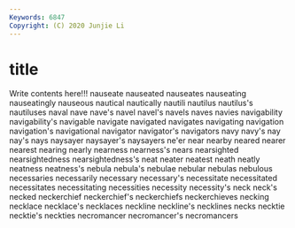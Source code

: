 ```yaml
---
Keywords: 6847
Copyright: (C) 2020 Junjie Li
---
```


# title

Write contents here!!!
nauseate 
nauseated 
nauseates 
nauseating 
nauseatingly 
nauseous 
nautical 
nautically
nautili 
nautilus 
nautilus's 
nautiluses 
naval 
nave 
nave's 
navel 
navel's 
navels
naves 
navies 
navigability 
navigability's 
navigable 
navigate 
navigated 
navigates 
navigating 
navigation
navigation's 
navigational 
navigator 
navigator's 
navigators 
navy 
navy's 
nay 
nay's 
nays
naysayer 
naysayer's 
naysayers 
ne'er 
near 
nearby 
neared 
nearer 
nearest 
nearing
nearly 
nearness 
nearness's 
nears 
nearsighted 
nearsightedness 
nearsightedness's 
neat 
neater 
neatest
neath 
neatly 
neatness 
neatness's 
nebula 
nebula's 
nebulae 
nebular 
nebulas 
nebulous
necessaries 
necessarily 
necessary 
necessary's 
necessitate 
necessitated 
necessitates 
necessitating 
necessities 
necessity
necessity's 
neck 
neck's 
necked 
neckerchief 
neckerchief's 
neckerchiefs 
neckerchieves 
necking 
necklace
necklace's 
necklaces 
neckline 
neckline's 
necklines 
necks 
necktie 
necktie's 
neckties 
necromancer
necromancer's 
necromancers 
